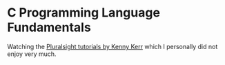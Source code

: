 # C Programming Language Fundamentals

Watching the [Pluralsight tutorials by Kenny Kerr](https://app.pluralsight.com/library/courses/c-lang-fundamentals) which I personally did not enjoy very much.
